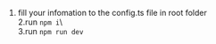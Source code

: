 1. fill your infomation to the config.ts file in root folder<br />
2.run ```npm i```\ <br />
3.run ```npm run dev``` <br />
